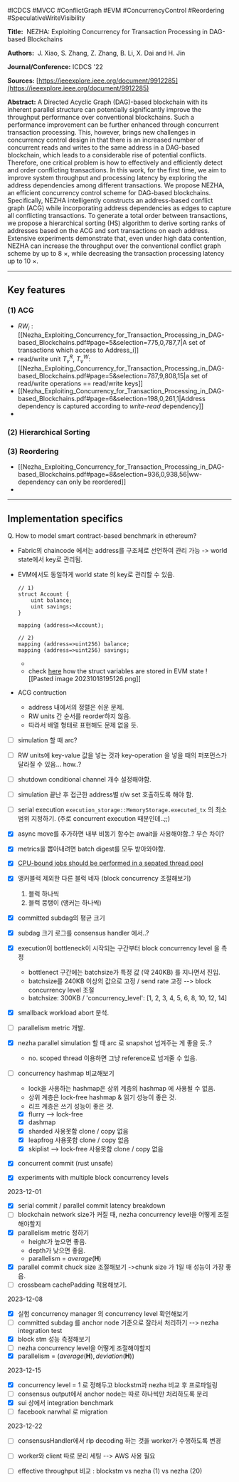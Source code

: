 #ICDCS #MVCC #ConflictGraph #EVM #ConcurrencyControl #Reordering 
#SpeculativeWriteVisibility 


**Title:** 
NEZHA: Exploiting Concurrency for Transaction Processing in DAG-based Blockchains 

**Authors:** 
J. Xiao, S. Zhang, Z. Zhang, B. Li, X. Dai and H. Jin

**Journal/Conference:**
ICDCS '22

**Sources:**
[https://ieeexplore.ieee.org/document/9912285](https://ieeexplore.ieee.org/document/9912285)

**Abstract:**
A Directed Acyclic Graph (DAG)-based blockchain with its inherent parallel structure can potentially significantly improve the throughput performance over conventional blockchains. Such a performance improvement can be further enhanced through concurrent transaction processing. This, however, brings new challenges in concurrency control design in that there is an increased number of concurrent reads and writes to the same address in a DAG-based blockchain, which leads to a considerable rise of potential conflicts. Therefore, one critical problem is how to effectively and efficiently detect and order conflicting transactions. In this work, for the first time, we aim to improve system throughput and processing latency by exploring the address dependencies among different transactions. We propose NEZHA, an efficient concurrency control scheme for DAG-based blockchains. Specifically, NEZHA intelligently constructs an address-based conflict graph (ACG) while incorporating address dependencies as edges to capture all conflicting transactions. To generate a total order between transactions, we propose a hierarchical sorting (HS) algorithm to derive sorting ranks of addresses based on the ACG and sort transactions on each address. Extensive experiments demonstrate that, even under high data contention, NEZHA can increase the throughput over the conventional conflict graph scheme by up to 8 ×, while decreasing the transaction processing latency up to 10 ×.


---

## Key features

### (1) ACG
- $RW_i$ : [[Nezha_Exploiting_Concurrency_for_Transaction_Processing_in_DAG-based_Blockchains.pdf#page=5&selection=775,0,787,7|A set of transactions which access to Address_i]]
- read/write unit $T_v^R$, $T_v^W$: [[Nezha_Exploiting_Concurrency_for_Transaction_Processing_in_DAG-based_Blockchains.pdf#page=5&selection=787,9,808,15|a set of read/write operations == read/write keys]]
- [[Nezha_Exploiting_Concurrency_for_Transaction_Processing_in_DAG-based_Blockchains.pdf#page=6&selection=198,0,261,1|Address dependency is captured according to *write-read* dependency]] 
- 

### (2) Hierarchical Sorting


### (3) Reordering
- [[Nezha_Exploiting_Concurrency_for_Transaction_Processing_in_DAG-based_Blockchains.pdf#page=8&selection=936,0,938,56|ww-dependency can only be reordered]]
- 

---

## Implementation specifics


Q. How to model smart contract-based benchmark in ethereum?
  
  - Fabric의 chaincode 에서는 address를 구조체로 선언하여 관리 가능 -> world state에서 key로 관리됨.
  - EVM에서도 동일하게 world state 의 key로 관리할 수 있음.
	```solidity
	// 1)
	struct Account {
		uint balance;
		uint savings;
	}
	
	mapping (address=>Account);
	
	// 2)
	mapping (address=>uint256) balance;
	mapping (address=>uint256) savings;
	```
	- 
	- check [here](https://docs.soliditylang.org/en/latest/internals/layout_in_storage.html) how the struct variables are stored in EVM state
      ![[Pasted image 20231018195126.png]]

- ACG contruction
	* address 내에서의 정렬은 쉬운 문제. 
	- RW units 간 순서를 reorder하지 않음. 
	- 따라서 배열 형태로  표현해도 문제 없을 듯.
  
- [ ] simulation 할 때 arc?
- [ ] RW units에 key-value 값을 넣는 것과 key-operation 을 넣을 때의 퍼포먼스가 달라질 수 있음... how..?
- [ ] shutdown conditional channel 개수 설정해야함.
- [ ] simulation 끝난 후 접근한 address별 r/w set 호출하도록 해야 함.
- [ ] serial execution `execution_storage::MemoryStorage.executed_tx` 의 최소 범위 지정하기. (주로 concurrent execution 때문인데..;;)


- [x] async move를 추가하면 내부 비동기 함수는 await을 사용해야함..? 무슨 차이?
- [x] metrics을 뽑아내려면 batch digest를 모두 받아와야함.
- [x] [CPU-bound jobs should be performed in a sepated thread pool](https://thenewstack.io/using-rustlangs-async-tokio-runtime-for-cpu-bound-tasks/)

- [x] 앵커블럭 제외한 다른 블럭 네자 (block concurrency 조절해보기)
	1) 블럭 하나씩
	2) 블럭 뭉탱이 (앵커는 하나씩)

- [x] committed subdag의 평균 크기
- [x] subdag 크기 로그를 consensus handler 에서..?
- [x] execution이 bottleneck이 시작되는 구간부터 block concurrency level 을 측정
	- bottlenect 구간에는 batchsize가 특정 값 (약 240KB) 를 지나면서 진입. 
	- batchsize를 240KB 이상의 값으로 고정 / send rate 고정 --> block concurrency level 조절
	- batchsize: 300KB / 'concurrency_level': \[1, 2, 3, 4, 5, 6, 8, 10, 12, 14]
- [x] smallback workload abort 분석.
- [ ] parallelism metric 개발.
- [x] nezha parallel simulation 할 때 arc 로 snapshot 넘겨주는 게 좋을 듯..? 
	- no. scoped thread 이용하면 그냥 reference로 넘겨줄 수 있음.

- [ ] concurrency hashmap 비교해보기
	- lock을 사용하는 hashmap은 상위 계층의 hashmap 에 사용될 수 없음.
	- 상위 계층은 lock-free hashmap & 읽기 성능이 좋은 것.
	- 리프 계층은 쓰기 성능이 좋은 것.
	- [x] flurry --> lock-free 
	- [x] dashmap
	- [x] sharded 사용못함 clone / copy 없음
	- [x] leapfrog 사용못함 clone / copy 없음
	- [x] skiplist --> lock-free 사용못함 clone / copy 없음
- [x] concurrent commit (rust unsafe)
- [x] experiments with multiple block concurrency levels

2023-12-01
- [x] serial commit / parallel commit latency breakdown
- [ ] blockchain network size가 커질 때, nezha concurrency level을 어떻게 조절해야할지
- [x] parallelism metric 정하기
	- height가 높으면 좋음.
	- depth가 낮으면 좋음.
	- parallelism = $average(\mathbf{H})$  
- [x] parallel commit chuck size 조절해보기 ->chunk size 가 1일 때 성능이 가장 좋음.
- [ ] crossbeam cachePadding 적용해보기.

2023-12-08
- [x] 실험 concurrency manager 의 concurrency level 확인해보기
- [ ] committed subdag 를 anchor node 기준으로 잘라서 처리하기 --> nezha integration test
- [x] block stm 성능 측정해보기
- [ ] nezha concurrency level을 어떻게 조절해야할지
- [x] parallelism = $(average(\mathbf{H}), deviation(\mathbf{H}))$

2023-12-15
- [x] concurrency level = 1 로 정해두고 blockstm과 nezha 비교 후 프로파일링
- [ ] consensus output에서 anchor node는 따로 하나씩만 처리하도록 분리
- [x] sui 상에서 integration benchmark
- [ ] facebook narwhal 로 migration

2023-12-22
- [ ] consensusHandler에서 rlp decoding 하는 것을 worker가 수행하도록 변경
- [ ] worker와 client 따로 분리 세팅 --> AWS 사용 필요
- [ ] effective throughput 비교 : blockstm vs nezha (1) vs nezha (20)

